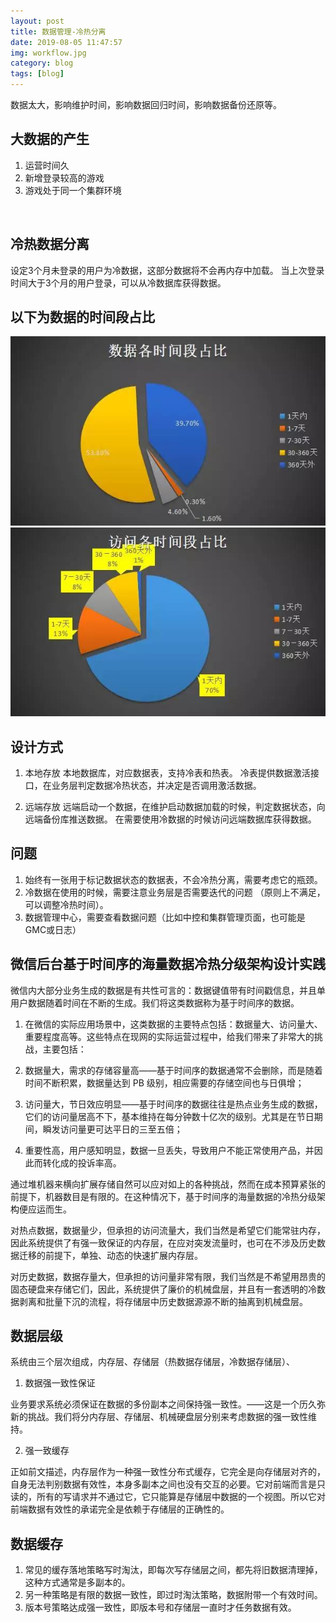 ```yaml
---
layout: post
title: 数据管理-冷热分离
date: 2019-08-05 11:47:57
img: workflow.jpg
category: blog
tags: [blog]
---
```

数据太大，影响维护时间，影响数据回归时间，影响数据备份还原等。

## 大数据的产生

1. 运营时间久
2. 新增登录较高的游戏
3. 游戏处于同一个集群环境

<br/>

## 冷热数据分离

设定3个月未登录的用户为冷数据，这部分数据将不会再内存中加载。
当上次登录时间大于3个月的用户登录，可以从冷数据库获得数据。

## 以下为数据的时间段占比
![avatar](/assets/img/db_1.jpg)
![avatar](/assets/img/db_2.jpg)

## 设计方式

1. 本地存放
本地数据库，对应数据表，支持冷表和热表。
冷表提供数据激活接口，在业务层判定数据冷热状态，并决定是否调用激活数据。

2. 远端存放
远端启动一个数据，在维护启动数据加载的时候，判定数据状态，向远端备份库推送数据。
在需要使用冷数据的时候访问远端数据库获得数据。

## 问题

1. 始终有一张用于标记数据状态的数据表，不会冷热分离，需要考虑它的瓶颈。
2. 冷数据在使用的时候，需要注意业务层是否需要迭代的问题 （原则上不满足，可以调整冷热时间）。
3. 数据管理中心，需要查看数据问题（比如中控和集群管理页面，也可能是GMC或日志）

## 微信后台基于时间序的海量数据冷热分级架构设计实践

微信内大部分业务生成的数据是有共性可言的：数据键值带有时间戳信息，并且单用户数据随着时间在不断的生成。我们将这类数据称为基于时间序的数据。

1. 在微信的实际应用场景中，这类数据的主要特点包括：数据量大、访问量大、重要程度高等。这些特点在现网的实际运营过程中，给我们带来了非常大的挑战，主要包括：

2. 数据量大，需求的存储容量高――基于时间序的数据通常不会删除，而是随着时间不断积累，数据量达到 PB 级别，相应需要的存储空间也与日俱增；

3. 访问量大，节日效应明显――基于时间序的数据往往是热点业务生成的数据，它们的访问量居高不下，基本维持在每分钟数十亿次的级别。尤其是在节日期间，瞬发访问量更可达平日的三至五倍；

4. 重要性高，用户感知明显，数据一旦丢失，导致用户不能正常使用产品，并因此而转化成的投诉率高。

通过堆机器来横向扩展存储自然可以应对如上的各种挑战，然而在成本预算紧张的前提下，机器数目是有限的。在这种情况下，基于时间序的海量数据的冷热分级架构便应运而生。

对热点数据，数据量少，但承担的访问流量大，我们当然是希望它们能常驻内存，因此系统提供了有强一致保证的内存层，在应对突发流量时，也可在不涉及历史数据迁移的前提下，单独、动态的快速扩展内存层。

对历史数据，数据存量大，但承担的访问量非常有限，我们当然是不希望用昂贵的固态硬盘来存储它们，因此，系统提供了廉价的机械盘层，并且有一套透明的冷数据剥离和批量下沉的流程，将存储层中历史数据源源不断的抽离到机械盘层。

## 数据层级

系统由三个层次组成，内存层、存储层（热数据存储层，冷数据存储层）、

1. 数据强一致性保证
 
业务要求系统必须保证在数据的多份副本之间保持强一致性。――这是一个历久弥新的挑战。我们将分内存层、存储层、机械硬盘层分别来考虑数据的强一致性维持。

2. 强一致缓存
 
正如前文描述，内存层作为一种强一致性分布式缓存，它完全是向存储层对齐的，自身无法判别数据有效性，本身多副本之间也没有交互的必要。它对前端而言是只读的，所有的写请求并不通过它，它只能算是存储层中数据的一个视图。所以它对前端数据有效性的承诺完全是依赖于存储层的正确性的。

## 数据缓存

1. 常见的缓存落地策略写时淘汰，即每次写存储层之间，都先将旧数据清理掉，这种方式通常是多副本的。
2. 另一种策略是有限的数据一致性，即过时淘汰策略，数据附带一个有效时间。
3. 版本号策略达成强一致性，即版本号和存储层一直时才任务数据有效。